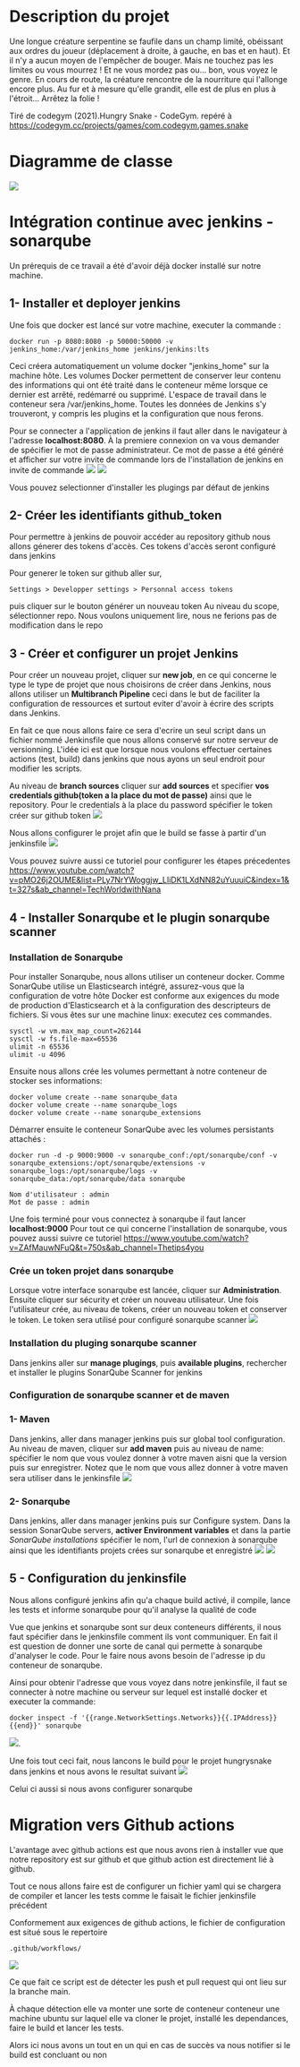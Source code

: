 # Description du projet

Une longue créature serpentine se faufile dans un champ limité, obéissant aux ordres du joueur (déplacement à droite, à gauche, en bas et en haut). Et il n'y a aucun moyen de l'empêcher de bouger. Mais ne touchez pas les limites ou vous mourrez ! Et ne vous mordez pas ou... bon, vous voyez le genre. En cours de route, la créature rencontre de la nourriture qui l'allonge encore plus. Au fur et à mesure qu'elle grandit, elle est de plus en plus à l'étroit... Arrêtez la folie !

Tiré de codegym (2021).Hungry Snake - CodeGym. repéré à https://codegym.cc/projects/games/com.codegym.games.snake

# Diagramme de classe
![](out/DiagrammeDeChoixDeConception2/Diagramme%20de%20classe.svg)

# Intégration continue avec jenkins - sonarqube

Un prérequis de ce travail a été d'avoir déjà docker installé sur notre machine.

## 1- Installer et deployer jenkins
Une fois que docker est lancé sur votre machine, executer la commande : 
```
docker run -p 8080:8080 -p 50000:50000 -v jenkins_home:/var/jenkins_home jenkins/jenkins:lts
```
Ceci créera automatiquement un volume docker "jenkins_home" sur la machine hôte. Les volumes Docker permettent de conserver leur contenu des informations qui ont été traité dans le conteneur même lorsque ce dernier est arrêté, redémarré ou supprimé. L'espace de travail dans le conteneur sera /var/jenkins_home. Toutes les données de Jenkins s'y trouveront, y compris les plugins et la configuration que nous ferons.

Pour se connecter a l'application de jenkins il faut aller dans le navigateur à l'adresse __localhost:8080__. À la premiere connexion on va vous demander de spécifier le mot de passe administrateur. Ce mot de passe a été généré et afficher sur votre invite de commande lors de l'installation de jenkins en invite de commande
![](out/DiagrammeDeChoixDeConception2/Screenshot_31.png)
![](out/DiagrammeDeChoixDeConception2/Screenshot_30.png)

Vous pouvez selectionner d'installer les plugings par défaut de jenkins
## 2- Créer les identifiants github_token 
Pour permettre à jenkins de pouvoir accéder au repository github nous allons génerer des tokens d'accès. Ces tokens d'accès seront configuré dans jenkins

Pour generer le token sur github aller sur, 
```
Settings > Developper settings > Personnal access tokens 
```
puis cliquer sur le bouton générer un nouveau token
Au niveau du scope, sélectionner repo. Nous voulons uniquement lire, nous ne ferions pas de modification dans le repo

## 3 - Créer et configurer un projet Jenkins
Pour créer un nouveau projet, cliquer sur __new job__, en ce qui concerne  le type le type de projet que nous choisirons de créer dans Jenkins, 
nous allons utiliser un __Multibranch Pipeline__ ceci dans le but de faciliter la configuration de ressources et surtout eviter d'avoir à écrire des scripts dans Jenkins.

En fait ce que nous allons faire ce sera d'ecrire un seul script dans un fichier nommé Jenkinsfile que nous allons conservé sur notre serveur de versionning. L'idée ici est que lorsque nous voulons effectuer certaines actions (test, build) dans jenkins que nous ayons un seul endroit pour modifier les scripts.

Au niveau de __branch sources__ cliquer sur __add sources__ et specifier __vos credentials github(token a la place du mot de passe)__ ainsi que le repository. Pour le credentials à la place du password spécifier le token créer sur github token
![](src/Screenshot_15.png)

Nous allons configurer le projet afin que le build se fasse à partir d'un jenkinsfile
![](src/Screenshot_16.png)




Vous pouvez suivre aussi ce tutoriel pour configurer les étapes précedentes
https://www.youtube.com/watch?v=pMO26j2OUME&list=PLy7NrYWoggjw_LIiDK1LXdNN82uYuuuiC&index=1&t=327s&ab_channel=TechWorldwithNana

## 4 - Installer Sonarqube et le plugin sonarqube scanner
### Installation de Sonarqube
Pour installer Sonarqube, nous allons utiliser un conteneur docker.
Comme SonarQube utilise un Elasticsearch intégré, assurez-vous que la configuration de votre hôte Docker est conforme aux exigences du mode de production d'Elasticsearch et à la configuration des descripteurs de fichiers. 
Si vous êtes sur une machine linux: executez ces commandes.
```
sysctl -w vm.max_map_count=262144
sysctl -w fs.file-max=65536
ulimit -n 65536
ulimit -u 4096
```
Ensuite nous allons crée les volumes permettant à notre conteneur de stocker ses informations:
```
docker volume create --name sonarqube_data
docker volume create --name sonarqube_logs
docker volume create --name sonarqube_extensions
```
Démarrer ensuite le conteneur SonarQube avec les volumes persistants attachés :
```
docker run -d -p 9000:9000 -v sonarqube_conf:/opt/sonarqube/conf -v sonarqube_extensions:/opt/sonarqube/extensions -v sonarqube_logs:/opt/sonarqube/logs -v sonarqube_data:/opt/sonarqube/data sonarqube
```
```
Nom d'utilisateur : admin
Mot de passe : admin
```
Une fois terminé pour vous connectez à sonarqube il faut lancer __localhost:9000__
Pour tout ce qui concerne l'installation de sonarqube, vous pouvez aussi suivre ce tutoriel
https://www.youtube.com/watch?v=ZAfMauwNFuQ&t=750s&ab_channel=Thetips4you

### Crée un token projet dans sonarqube
Lorsque votre interface sonarqube est lancée, cliquer sur __Administration__. Ensuite cliquer sur sécurity et créer un nouveau utilisateur. Une fois l'utilisateur crée, au niveau de tokens, créer un nouveau token et conserver le token. Le token sera utilisé pour configuré sonarqube scanner
![](src/Screenshot_2.png)

### Installation du pluging sonarqube scanner
Dans jenkins aller sur __manage plugings__, puis __available plugins__, rechercher et installer le plugins SonarQube Scanner for jenkins

### Configuration de sonarqube scanner et de maven
### 1- Maven
Dans jenkins, aller dans manager jenkins puis sur global tool configuration. 
Au niveau de maven, cliquer sur __add maven__ puis au niveau de name: spécifier le nom que vous voulez donner à votre maven aisni que la version puis sur enregistrer.
Notez que le nom que vous allez donner à votre maven sera utiliser dans le jenkinsfile
![](src/Screenshot_33.png)

### 2- Sonarqube
Dans jenkins, aller dans manager jenkins puis sur Configure system.
Dans la session SonarQube servers, __activer Environment variables__ et dans la partie _SonarQube installations_ spécifier le nom, l'url de connexion à sonarqube ainsi que les identifiants projets crées sur sonarqube et enregistré
![](src/Screenshot_1.png)
![](src/Screenshot_20.png) 
## 5 - Configuration du jenkinsfile
Nous allons configuré jenkins afin qu'a chaque build activé, il compile, lance les tests et informe sonarqube pour qu'il analyse la qualité de code

Vue que jenkins et sonarqube sont sur deux conteneurs différents, il nous faut spécifier dans le jenkinsfile comment ils vont communiquer. En fait il est question de donner une sorte de canal qui permette à sonarqube d'analyser le code. Pour le faire nous avons besoin de l'adresse ip du conteneur de sonarqube.

Ainsi pour obtenir l'adresse que vous voyez dans notre jenkinsfile, il faut se connecter à notre machine ou serveur sur lequel est installé docker et executer la commande:
```
docker inspect -f '{{range.NetworkSettings.Networks}}{{.IPAddress}}{{end}}' sonarqube
```

![](src/Screenshot_3.png).

Une fois tout ceci fait, nous lancons le build pour le projet hungrysnake dans jenkins et  nous avons le resultat suivant 
![](src/Screenshot_18.png)

Celui ci aussi si nous avons configurer sonarqube

# Migration vers Github actions

L'avantage avec github actions est que nous avons rien à installer vue que notre repository est sur github et que github action est directement lié à github.

Tout ce nous allons faire est de configurer un fichier yaml qui se chargera de compiler et lancer les tests comme le faisait le fichier jenkinsfile précédent

Conformement aux exigences de github actions, le fichier de configuration est situé sous le repertoire
```
.github/workflows/
```
![](src/Screenshot_19.png)

Ce que fait ce script est de détecter les push et pull request qui ont lieu sur la branche main.

À chaque détection elle va monter une sorte de conteneur conteneur une machine ubuntu sur laquel elle va cloner le projet, installé les dependances, faire le build et lancer les tests.

Alors ici nous avons un tout en un qui en cas de succès va nous notifier si le build est concluant ou non